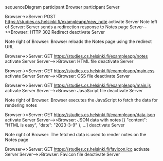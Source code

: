 sequenceDiagram
participant Browser
participant Server

Browser->>Server: POST https://studies.cs.helsinki.fi/exampleapp/new_note
activate Server
Note left of Server: Server sends a redirection response to Notes page
Server-->>Browser: HTTP 302 Redirect
deactivate Server

Note right of Browser: Browser reloads the Notes page using the redirect URL

Browser->>Server: GET https://studies.cs.helsinki.fi/exampleapp/notes
activate Server
Server-->>Browser: HTML file
deactivate Server

Browser->>Server: GET https://studies.cs.helsinki.fi/exampleapp/main.css
activate Server
Server-->>Browser: CSS file
deactivate Server

Browser->>Server: GET https://studies.cs.helsinki.fi/exampleapp/main.js
activate Server
Server-->>Browser: JavaScript file
deactivate Server

Note right of Browser: Browser executes the JavaScript to fetch the data for rendering notes

Browser->>Server: GET https://studies.cs.helsinki.fi/exampleapp/data.json
activate Server
Server-->>Browser: JSON data with notes [{ "content": "HTML is easy", "date": "2023-3-9" }, ...]
deactivate Server

Note right of Browser: The fetched data is used to render notes on the Notes page

Browser->>Server: GET https://studies.cs.helsinki.fi/favicon.ico
activate Server
Server-->>Browser: Favicon file
deactivate Server
